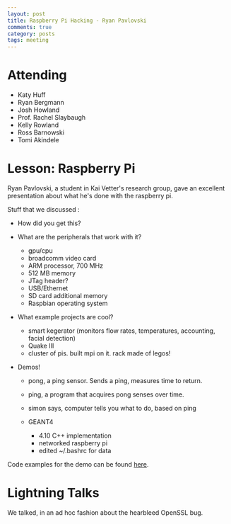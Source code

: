 ```yaml
---
layout: post
title: Raspberry Pi Hacking - Ryan Pavlovski
comments: true
category: posts
tags: meeting
---
```




# Attending

- Katy Huff
- Ryan Bergmann
- Josh Howland
- Prof. Rachel Slaybaugh
- Kelly Rowland
- Ross Barnowski
- Tomi Akindele

# Lesson: Raspberry Pi

Ryan Pavlovski, a student in Kai Vetter's research group, gave an excellent 
presentation about what he's done with the raspberry pi. 

Stuff that we discussed : 

- How did you get this?
- What are the peripherals that work with it?

  - gpu/cpu
  - broadcomm video card
  - ARM processor, 700 MHz
  - 512 MB memory
  - JTag header?
  - USB/Ethernet
  - SD card additional memory
  - Raspbian operating system

- What example projects are cool?

  - smart kegerator (monitors flow rates, temperatures, accounting, facial 
    detection)
  - Quake III 
  - cluster of pis. built mpi on it. rack made of legos!

- Demos!

  - pong, a ping sensor. Sends a ping, measures time to return.
  - ping, a program that acquires pong senses over time.
  - simon says, computer tells you what to do, based on ping
  - GEANT4 

    - 4.10 C++ implementation
    - networked raspberry pi
    - edited ~/.bashrc for data

Code examples for the demo can be found [here][code].

# Lightning Talks 

We talked, in an ad hoc fashion about the hearbleed OpenSSL bug. 


[code]: https://github.com/thehackerwithin/berkeley/tree/master/rasppi "Code Examples" 
